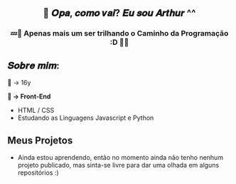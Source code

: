 <h2 align="center"> 👋 𝑶𝒑𝒂, 𝒄𝒐𝒎𝒐 𝒗𝒂𝒊? 𝑬𝒖 𝒔𝒐𝒖 𝑨𝒓𝒕𝒉𝒖𝒓 ^^ </h2>
<h3 align="center"> 
💤📿 Apenas mais um ser trilhando o Caminho da Programação :D 📿💤
 </h3>
<h2> 𝑺𝒐𝒃𝒓𝒆 𝒎𝒊𝒎: </h2> 

<p>
 🎂 → 16y
</p>

<p> 
  <strong> 📌 → Front-End </strong>
</p>
<ul>
  <li> HTML / CSS
  <li> Estudando as Linguagens Javascript e Python
</ul>   

<h2> Meus Projetos </h2>

<ul>
  <li> Ainda estou aprendendo, então no momento ainda não tenho nenhum projeto publicado, mas sinta-se livre para dar uma olhada em alguns repositórios :)
